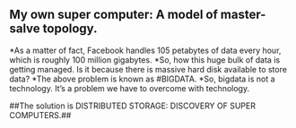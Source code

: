 
## My own super computer: A model of master-salve topology. ##



*As a matter of fact, Facebook handles 105 petabytes of data every hour, which is roughly 100 million gigabytes.
*So, how this huge bulk of data is getting managed. Is it because there is massive hard disk available to store data?
*The above problem is known as #BIGDATA.
*So, bigdata is not a technology. It’s a problem we have to overcome with technology.

##The solution is DISTRIBUTED STORAGE: DISCOVERY OF SUPER COMPUTERS.##